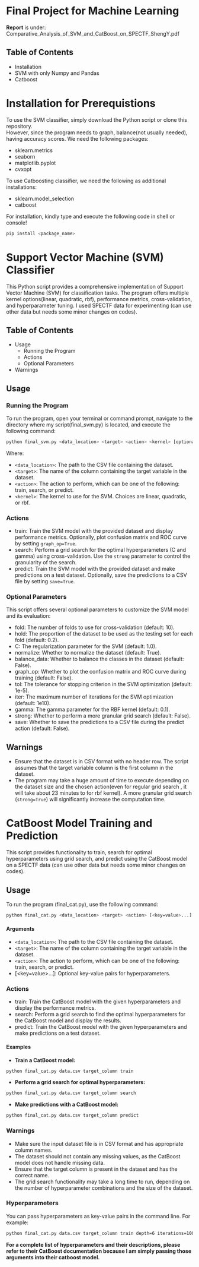 # Final Project for Machine Learning

**Report** is under: Comparative_Analysis_of_SVM_and_CatBoost_on_SPECTF_ShengY.pdf

## Table of Contents
- Installation
- SVM with only Numpy and Pandas
- Catboost

# Installation for Prerequistions

To use the SVM classifier, simply download the Python script or clone this repository.  
However, since the program needs to graph, balance(not usually needed), having accuracy scores. We need the following packages:  
- sklearn.metrics  
- seaborn
- matplotlib.pyplot
- cvxopt

To use Catboosting classifier, we need the following as additional installations:
- sklearn.model_selection
- catboost

For installation, kindly type and execute the following code in shell or console!  

```sh 
pip install <package_name>
```

# Support Vector Machine (SVM) Classifier

This Python script provides a comprehensive implementation of Support Vector Machine (SVM) for classification tasks. The program offers multiple kernel options(linear, quadratic, rbf), performance metrics, cross-validation, and hyperparameter tuning. I used SPECTF data for experimenting (can use other data but needs some minor changes on codes).

## Table of Contents
- Usage
  - Running the Program
  - Actions
  - Optional Parameters
- Warnings


## Usage

### Running the Program

To run the program, open your terminal or command prompt, navigate to the directory where my script(final_svm.py) is located, and execute the following command:
```sh
python final_svm.py <data_location> <target> <action> <kernel> [optional parameters]
```

Where:

- `<data_location>`: The path to the CSV file containing the dataset.
- `<target>`: The name of the column containing the target variable in the dataset.
- `<action>`: The action to perform, which can be one of the following: train, search, or predict.
- `<kernel>`: The kernel to use for the SVM. Choices are linear, quadratic, or rbf.

### Actions

- train: Train the SVM model with the provided dataset and display performance metrics. Optionally, plot confusion matrix and ROC curve by setting `graph_op=True`.
- search: Perform a grid search for the optimal hyperparameters (C and gamma) using cross-validation. Use the `strong` parameter to control the granularity of the search.
- predict: Train the SVM model with the provided dataset and make predictions on a test dataset. Optionally, save the predictions to a CSV file by setting `save=True`.

### Optional Parameters

This script offers several optional parameters to customize the SVM model and its evaluation:

- fold: The number of folds to use for cross-validation (default: 10).
- hold: The proportion of the dataset to be used as the testing set for each fold (default: 0.2).
- C: The regularization parameter for the SVM (default: 1.0).
- normalize: Whether to normalize the dataset (default: True).
- balance_data: Whether to balance the classes in the dataset (default: False).
- graph_op: Whether to plot the confusion matrix and ROC curve during training (default: False).
- tol: The tolerance for stopping criterion in the SVM optimization (default: 1e-5).
- iter: The maximum number of iterations for the SVM optimization (default: 1e10).
- gamma: The gamma parameter for the RBF kernel (default: 0.1).
- strong: Whether to perform a more granular grid search (default: False).
- save: Whether to save the predictions to a CSV file during the predict action (default: False).

## Warnings

- Ensure that the dataset is in CSV format with no header row. The script assumes that the target variable column is the first column in the dataset.
- The program may take a huge amount of time to execute depending on the dataset size and the chosen action(even for regular grid search , it will take about 23 minutes to for rbf kernel). A more granular grid search (`strong=True`) will significantly increase the computation time.




# CatBoost Model Training and Prediction

This script provides functionality to train, search for optimal hyperparameters using grid search, and predict using the CatBoost model on a SPECTF data (can use other data but needs some minor changes on codes).

## Usage

To run the program (final_cat.py), use the following command:

```sh
python final_cat.py <data_location> <target> <action> [<key=value>...]
```

#### Arguments
- `<data_location>`: The path to the CSV file containing the dataset.
- `<target>`: The name of the column containing the target variable in the dataset.
- `<action>`: The action to perform, which can be one of the following: train, search, or predict. 
- [<key=value>...]: Optional key-value pairs for hyperparameters.  


### Actions
- train: Train the CatBoost model with the given hyperparameters and display the performance metrics.  
- search: Perform a grid search to find the optimal hyperparameters for the CatBoost model and display the results.  
- predict: Train the CatBoost model with the given hyperparameters and make predictions on a test dataset.  

#### Examples  

- **Train a CatBoost model:**  
```sh
python final_cat.py data.csv target_column train
```

- **Perform a grid search for optimal hyperparameters:**  
```sh
python final_cat.py data.csv target_column search
```

- **Make predictions with a CatBoost model:**  
```sh
python final_cat.py data.csv target_column predict
```


### Warnings  
- Make sure the input dataset file is in CSV format and has appropriate column names.  
- The dataset should not contain any missing values, as the CatBoost model does not handle missing data.    
- Ensure that the target column is present in the dataset and has the correct name.  
- The grid search functionality may take a long time to run, depending on the number of hyperparameter combinations and the size of the dataset.  

### Hyperparameters
You can pass hyperparameters as key-value pairs in the command line. For example:
```sh
python final_cat.py data.csv target_column train depth=6 iterations=1000 learning_rate=0.01
```

**For a complete list of hyperparameters and their descriptions, please refer to their CatBoost documentation because I am simply passing those arguments into their catboost model.**


